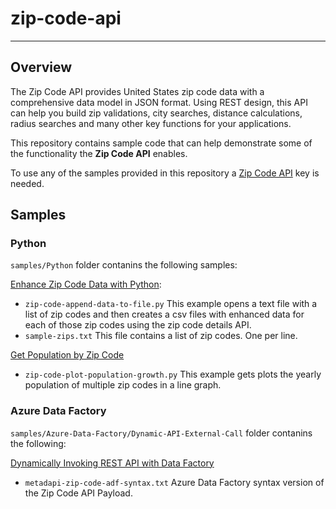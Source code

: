 # zip-code-api
---
## Overview

The Zip Code API provides United States zip code data with a comprehensive data model in JSON format. Using REST design, this API can help you build zip validations, city searches, distance calculations, radius searches and many other key functions for your applications.

This repository contains sample code that can help demonstrate some of the functionality the **Zip Code API** enables. 

To use any of the samples provided in this repository a [Zip Code API](https://www.metadapi.com/API-Products/Zip-Code-API) key is needed. 

## Samples

### Python
`samples/Python` folder contanins the following samples:

[Enhance Zip Code Data with Python](https://www.metadapi.com/Blog/python-code-to-enhance-zip-codes):
- `zip-code-append-data-to-file.py` This example opens a text file with a list of zip codes and then creates a csv files with enhanced data for each of those zip codes using the zip code details API.
- `sample-zips.txt` This file contains a list of zip codes. One per line.

[Get Population by Zip Code](https://www.metadapi.com/Blog/get-us-population-by-zip-code)
- `zip-code-plot-population-growth.py` This example gets plots the yearly population of multiple zip codes in a line graph. 

### Azure Data Factory
`samples/Azure-Data-Factory/Dynamic-API-External-Call` folder contanins the following:

[Dynamically Invoking REST API with Data Factory](https://www.metadapi.com/Blog/dynamically-invoking-rest-api-with-data-factory)
- `metadapi-zip-code-adf-syntax.txt` Azure Data Factory syntax version of the Zip Code API Payload. 
